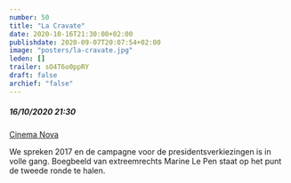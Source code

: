 ```yaml
---
number: 50
title: "La Cravate"
date: 2020-10-16T21:30:00+02:00
publishdate: 2020-09-07T20:07:54+02:00
image: "posters/la-cravate.jpg"
leden: []
trailer: sO4T6o0ppRY
draft: false
archief: "false"
---
```


##### 16/10/2020 21:30

[Cinema Nova](https://www.nova-cinema.org/prog/2020/179-a-la-folie-waanzin/la-cravate/)

We spreken 2017 en de campagne voor de presidentsverkiezingen is in volle gang.
Boegbeeld van extreemrechts Marine Le Pen staat op het punt de tweede ronde te halen.
<!--more-->
